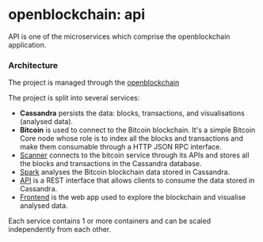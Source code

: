 # openblockchain: api

API is one of the microservices which comprise the openblockchain application.

### Architecture

The project is managed through the [openblockchain](https://github.com/open-blockchain/openblockchain)

The project is split into several services:

- **Cassandra** persists the data: blocks, transactions, and visualisations (analysed data).
- **Bitcoin** is used to connect to the Bitcoin blockchain. It's a simple Bitcoin Core node whose role is to index all the blocks and transactions and make them consumable through a HTTP JSON RPC interface.
- [Scanner](https://github.com/open-blockchain/scanner) connects to the bitcoin service through its APIs and stores all the blocks and transactions in the Cassandra database.
- [Spark](https://github.com/open-blockchain/spark) analyses the Bitcoin blockchain data stored in Cassandra.
- [API](https://github.com/open-blockchain/node-api) is a REST interface that allows clients to consume the data stored in Cassandra.
- [Frontend](https://github.com/open-blockchain/frontend) is the web app used to explore the blockchain and visualise analysed data.

Each service contains 1 or more containers and can be scaled independently from each other.
